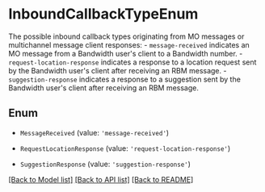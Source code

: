 # InboundCallbackTypeEnum

The possible inbound callback types originating from MO messages or multichannel message client responses: - `message-received` indicates an MO message from a Bandwidth user\'s client to a Bandwidth number. - `request-location-response` indicates a response to a location request sent by the Bandwidth user\'s client after receiving an RBM message.  - `suggestion-response` indicates a response to a suggestion sent by the Bandwidth user\'s client after receiving an RBM message.

## Enum

* `MessageReceived` (value: `'message-received'`)

* `RequestLocationResponse` (value: `'request-location-response'`)

* `SuggestionResponse` (value: `'suggestion-response'`)

[[Back to Model list]](../README.md#documentation-for-models) [[Back to API list]](../README.md#documentation-for-api-endpoints) [[Back to README]](../README.md)
